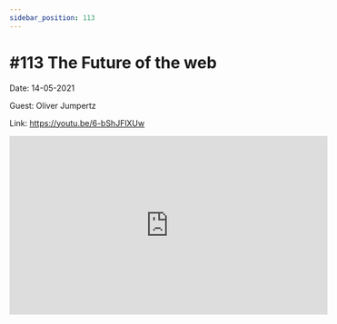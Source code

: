 ```yaml
---
sidebar_position: 113
---
```


# #113 The Future of the web

Date: 14-05-2021

Guest: Oliver Jumpertz

Link: https://youtu.be/6-bShJFlXUw

<iframe width="560" height="315" src="https://www.youtube.com/embed/6-bShJFlXUw" title="YouTube video player" frameborder="0" allow="accelerometer; autoplay; clipboard-write; encrypted-media; gyroscope; picture-in-picture; web-share" allowfullscreen></iframe>